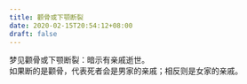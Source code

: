 ```yaml
---
title: 颧骨或下颚断裂
date: 2020-02-15T20:54:12+08:00
draft: false
---
```


梦见颧骨或下颚断裂：暗示有亲戚逝世。<br>
如果断的是颧骨，代表死者会是男家的亲戚；相反则是女家的亲戚。<br>
